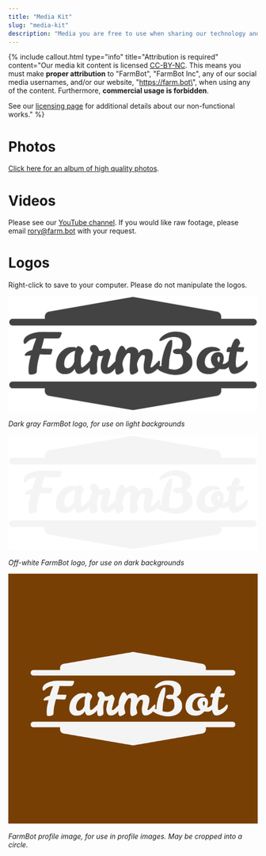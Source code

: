 ```yaml
---
title: "Media Kit"
slug: "media-kit"
description: "Media you are free to use when sharing our technology and vision"
---
```



{%
include callout.html
type="info"
title="Attribution is required"
content="Our media kit content is licensed [CC-BY-NC](https://creativecommons.org/licenses/by-nc/4.0/). This means you must make **proper attribution** to \"FarmBot\", \"FarmBot Inc\", any of our social media usernames, and/or our website, \"https://farm.bot\", when using any of the content. Furthermore, **commercial usage is forbidden**.

See our [licensing page](../farmbot/intro/licensing.md#non-functional-works) for additional details about our non-functional works."
%}

# Photos
[Click here for an album of high quality photos](https://photos.app.goo.gl/fD3Td131P6MYYu4c8).

# Videos
Please see our [YouTube channel](http://youtube.farm.bot). If you would like raw footage, please email rory@farm.bot with your request.

# Logos
Right-click to save to your computer. Please do not manipulate the logos.

![Dark Gray FarmBot Logo](_images/Dark_Gray_FarmBot_Logo.png)

_Dark gray FarmBot logo, for use on light backgrounds_



![Off White FarmBot Logo](_images/Off_White_FarmBot_Logo.png)

_Off-white FarmBot logo, for use on dark backgrounds_



![FarmBot Logo Square White on Brown](_images/FarmBot_Logo_Square_White_on_Brown.png)

_FarmBot profile image, for use in profile images. May be cropped into a circle._




